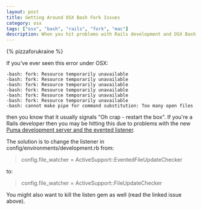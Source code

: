 ```yaml
---
layout: post
title: Getting Around OSX Bash Fork Issues
category: osx
tags: ["osx", "bash", "rails", "fork", "mac"]
description: When you hit problems with Rails development and OSX Bash forking issues, you can get around them by changing the file_watcher.
---
```

{% pizzaforukraine  %}

If you've ever seen this error under OSX:

    -bash: fork: Resource temporarily unavailable
    -bash: fork: Resource temporarily unavailable
    -bash: fork: Resource temporarily unavailable
    -bash: fork: Resource temporarily unavailable
    -bash: fork: Resource temporarily unavailable
    -bash: fork: Resource temporarily unavailable
    -bash: cannot make pipe for command substitution: Too many open files
    
then you know that it usually signals "Oh crap - restart the box".  If you're a Rails developer then you may be hitting this due to problems with the new [Puma development server and the evented listener](https://github.com/puma/puma-dev/issues/56).  

The solution is to change the listener in config/environments/development.rb from:

> config.file_watcher = ActiveSupport::EventedFileUpdateChecker

to:

> config.file_watcher = ActiveSupport::FileUpdateChecker

You might also want to kill the listen gem as well (read the linked issue above).